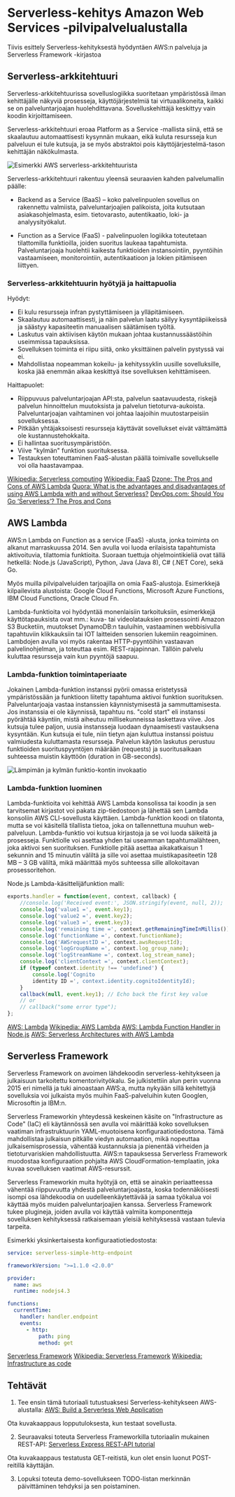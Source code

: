# Serverless-kehitys Amazon Web Services -pilvipalvelualustalla

Tiivis esittely Serverless-kehityksestä hyödyntäen AWS:n palveluja ja Serverless Framework -kirjastoa

## Serverless-arkkitehtuuri

Serverless-arkkitehtuurissa sovelluslogiikka suoritetaan ympäristössä ilman kehittäjälle näkyviä prosesseja, käyttöjärjestelmiä tai virtuaalikoneita, kaikki se on palveluntarjoajan huolehdittavana. Sovelluskehittäjä keskittyy vain koodin kirjoittamiseen.

Serverless-arkkitehtuuri eroaa Platform as a Service -mallista siinä, että se skaalautuu automaattisesti kysynnän mukaan, eikä kuluta resursseja kun palveluun ei tule kutsuja, ja se myös abstraktoi pois käyttöjärjestelmä-tason kehittäjän näkökulmasta.

![Esimerkki AWS serverless-arkkitehtuurista](/images/example-aws-serverless-architecture.png "Esimerkki AWS serverless-arkkitehtuurista")

Serverless-arkkitehtuuri rakentuu yleensä seuraavien kahden palvelumallin päälle:

- Backend as a Service (BaaS) –  koko palvelinpuolen sovellus on rakennettu valmiista, palveluntarjoajien palikoista, joita kutsutaan asiakasohjelmasta, esim. tietovarasto, autentikaatio, loki- ja analyysityökalut.

- Function as a Service (FaaS) - palvelinpuolen logiikka toteutetaan tilattomilla funktioilla, joiden suoritus laukeaa tapahtumista. Palveluntarjoaja huolehtii kaikesta funktioiden instansointiin, pyyntöihin vastaamiseen, monitorointiin, autentikaatioon ja lokien pitämiseen liittyen.

### Serverless-arkkitehtuurin hyötyjä ja haittapuolia

Hyödyt:

- Ei kulu resursseja infran pystyttämiseen ja ylläpitämiseen.
- Skaalautuu automaattisesti, ja näin palvelun laatu säilyy kysyntäpiikeissä ja säästyy kapasiteetin manuaalisen säätämisen työltä.
- Laskutus vain aktiivisen käytön mukaan johtaa kustannussäästöihin useimmissa tapauksissa.
- Sovelluksen toiminta ei riipu siitä, onko yksittäinen palvelin pystyssä vai ei.
- Mahdollistaa nopeamman kokeilu- ja kehityssyklin uusille sovelluksille, koska jää enemmän aikaa keskittyä itse sovelluksen kehittämiseen.

Haittapuolet:

- Riippuvuus palveluntarjoajan API:sta, palvelun saatavuudesta, riskejä palvelun hinnoittelun muutoksista ja palvelun tietoturva-aukoista. Palveluntarjoajan vaihtaminen voi johtaa laajoihin muutostarpeisiin sovelluksessa.
- Pitkään yhtäjaksoisesti resursseja käyttävät sovellukset eivät välttämättä ole kustannustehokkaita.
- Ei hallintaa suoritusympäristöön.
- Viive "kylmän" funktion suorituksessa.
- Testauksen toteuttaminen FaaS-alustan päällä toimivalle sovellukselle voi olla haastavampaa.

[Wikipedia: Serverless computing](https://en.wikipedia.org/wiki/Serverless_computing)
[Wikipedia: FaaS](https://en.wikipedia.org/wiki/Function_as_a_service)
[Dzone: The Pros and Cons of AWS Lambda](https://dzone.com/articles/the-pros-and-cons-of-aws-lambda)
[Quora: What is the advantages and disadvantages of using AWS Lambda with and without Serverless?](https://www.quora.com/What-is-the-advantages-and-disadvantages-of-using-AWS-Lambda-with-and-without-Serverless)
[DevOps.com: Should You Go ‘Serverless’? The Pros and Cons](https://devops.com/go-serverless-pros-cons/)

## AWS Lambda

AWS:n Lambda on Function as a service (FaaS) -alusta, jonka toiminta on alkanut marraskuussa 2014. Sen avulla voi luoda erilaisista tapahtumista aktivoituvia, tilattomia funktioita. Suoraan tuettuja ohjelmointikieliä ovat tällä hetkellä: Node.js (JavaScript), Python, Java (Java 8), C# (.NET Core), sekä Go. 

Myös muilla pilvipalveluiden tarjoajilla on omia FaaS-alustoja. Esimerkkejä kilpailevista alustoista:  Google Cloud Functions, Microsoft Azure Functions, IBM Cloud Functions, Oracle Cloud Fn.

Lambda-funktioita voi hyödyntää monenlaisiin tarkoituksiin, esimerkkejä käyttötapauksista ovat mm.: kuva- tai videolatauksien prosessointi Amazon S3 Bucketiin, muutokset DynamoDB:n tauluihin, vastaaminen webbisivulla tapahtuviin klikkauksiin tai IOT laitteiden sensorien lukemiin reagoiminen. Lambdojen avulla voi myös rakentaa HTTP-pyyntöihin vastaavan palvelinohjelman,  ja toteuttaa esim. REST-rajapinnan. Tällöin palvelu kuluttaa resursseja vain kun pyyntöjä saapuu.

### Lambda-funktion toimintaperiaate

Jokainen Lambda-funktion instanssi pyörii omassa eristetyssä ympäristössään ja funktioon liitetty tapahtuma aktivoi funktion suorituksen. Palveluntarjoaja vastaa instanssien käynnistymisestä ja sammuttamisesta. Jos instanssia ei ole käynnissä, tapahtuu ns. "cold start" eli instanssi pyörähtää käyntiin, mistä aiheutuu millisekunneissa laskettava viive. Jos kutsuja tulee paljon, uusia instansseja luodaan dynaamisesti vastauksena kysyntään. Kun kutsuja ei tule, niin tietyn ajan kuluttua instanssi poistuu valmiudesta kuluttamasta resursseja. Palvelun käytön laskutus perustuu funktioiden suorituspyyntöjen määrään (requests) ja suoritusaikaan suhteessa muistin käyttöön (duration in GB-seconds).

![Lämpimän ja kylmän funktio-kontin invokaatio](/images/aws-lambda-invocations.png "Lämpimän ja kylmän funktio-kontin invokaatio")

### Lambda-funktion luominen

Lambda-funktioita voi kehittää AWS Lambda konsolissa tai koodin ja sen tarvitsemat kirjastot voi pakata zip-tiedostoon ja lähettää sen Lambda konsoliin AWS CLI-sovellusta käyttäen. Lambda-funktion koodi on tilatonta, mutta se voi käsitellä tilallista tietoa, joka on tallennettuna muuhun web-palveluun. Lambda-funktio voi kutsua kirjastoja ja se voi luoda säikeitä ja prosesseja. Funktiolle voi asettaa yhden tai useamman tapahtumalähteen, joka aktivoi sen suorituksen. Funktiolle pitää asettaa aikakatkaisun 1 sekunnin and 15 minuutin väliltä ja sille voi asettaa muistikapasiteetin 128 MB – 3 GB väliltä, mikä määrittää myös suhteessa sille allokoitavan prosessoritehon.

Node.js Lambda-käsittelijäfunktion malli:

```javascript
exports.handler = function(event, context, callback) {
    //console.log('Received event:', JSON.stringify(event, null, 2));
    console.log('value1 =', event.key1);
    console.log('value2 =', event.key2);
    console.log('value3 =', event.key3);
    console.log('remaining time =', context.getRemainingTimeInMillis());
    console.log('functionName =', context.functionName);
    console.log('AWSrequestID =', context.awsRequestId);
    console.log('logGroupName =', context.log_group_name);
    console.log('logStreamName =', context.log_stream_name);
    console.log('clientContext =', context.clientContext);
    if (typeof context.identity !== 'undefined') {
        console.log('Cognito
        identity ID =', context.identity.cognitoIdentityId);
    }    
    callback(null, event.key1); // Echo back the first key value
    // or
    // callback("some error type"); 
};
```

[AWS: Lambda](https://aws.amazon.com/lambda/)
[Wikipedia: AWS Lambda](https://en.wikipedia.org/wiki/AWS_Lambda)
[AWS: Lambda Function Handler in Node.js](https://docs.aws.amazon.com/lambda/latest/dg/nodejs-prog-model-handler.html)
[AWS: Serverless Architectures
with AWS Lambda](https://d1.awsstatic.com/whitepapers/serverless-architectures-with-aws-lambda.pdf)

## Serverless Framework

Serverless Framework on avoimen lähdekoodin serverless-kehitykseen ja julkaisuun tarkoitettu komentorivityökalu. Se julkistettiin alun perin vuonna 2015 eri nimellä ja tuki ainoastaan AWS:a, mutta nykyään sillä kehitettyjä sovelluksia voi julkaista myös muihin FaaS-palveluihin kuten Googlen, Microsoftin ja IBM:n.

Serverless Frameworkin yhteydessä keskeinen käsite on "Infrastructure as Code" (IaC) eli käytännössä sen avulla voi määrittää koko sovelluksen vaatiman infrastruktuurin YAML-muotoisena konfiguraatiotiedostona. Tämä mahdollistaa julkaisun pitkälle viedyn automaation, mikä nopeuttaa julkaisemisprosessia, vähentää kustannuksia ja pienentää virheiden ja tietoturvariskien mahdollistuutta. AWS:n tapauksessa Serverless Framework muodostaa konfiguraation pohjalta AWS CloudFormation-templaatin, joka kuvaa sovelluksen vaatimat AWS-resurssit.

Serverless Frameworkin muita hyötyjä on, että se ainakin periaatteessa vähentää riippuvuutta yhdestä palveluntarjoajasta, koska todennäköisesti isompi osa lähdekoodia on uudelleenkäytettävää ja samaa työkalua voi käyttää myös muiden palveluntarjoajien kanssa. Serverless Framework tukee plugineja, joiden avulla voi käyttää valmiita komponentteja sovelluksen kehityksessä ratkaisemaan yleisiä kehityksessä vastaan tulevia tarpeita.

Esimerkki yksinkertaisesta konfiguraatiotiedostosta:

```yaml
service: serverless-simple-http-endpoint

frameworkVersion: ">=1.1.0 <2.0.0"

provider:
  name: aws
  runtime: nodejs4.3

functions:
  currentTime:
    handler: handler.endpoint
    events:
      - http:
          path: ping
          method: get
```

[Serverless Framework](https://serverless.com/framework/)
[Wikipedia: Serverless Framework](https://en.wikipedia.org/wiki/Serverless_Framework)
[Wikipedia: Infrastructure as code](https://en.wikipedia.org/wiki/Infrastructure_as_code)

## Tehtävät

1. Tee ensin tämä tutoriaali tutustuaksesi Serverless-kehitykseen AWS-alustalla:
[AWS: Build a Serverless Web Application](https://aws.amazon.com/getting-started/projects/build-serverless-web-app-lambda-apigateway-s3-dynamodb-cognito/)

Ota kuvakaappaus lopputuloksesta, kun testaat sovellusta.

2. Seuraavaksi toteuta Serverless Frameworkilla tutoriaalin mukainen REST-API:
[Serverless Express REST-API tutorial](https://serverless.com/blog/serverless-express-rest-api/)

Ota kuvakaappaus testatusta GET-reitistä, kun olet ensin luonut POST-reitillä käyttäjän.

3. Lopuksi toteuta demo-sovellukseen TODO-listan merkinnän päivittäminen tehdyksi ja sen poistaminen.